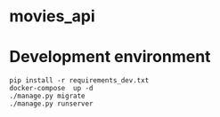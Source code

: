 # movies_api

# Development environment

```shell script
pip install -r requirements_dev.txt
docker-compose  up -d 
./manage.py migrate
./manage.py runserver
```
